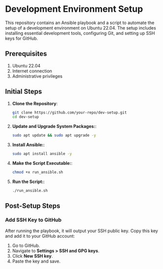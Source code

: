 # Development Environment Setup

This repository contains an Ansible playbook and a script to automate the setup of a development environment on Ubuntu 22.04. The setup includes installing essential development tools, configuring Git, and setting up SSH keys for GitHub.

## Prerequisites

1. Ubuntu 22.04
2. Internet connection
3. Administrative privileges

## Initial Steps

1. **Clone the Repository**:
    ```bash
    git clone https://github.com/your-repo/dev-setup.git
    cd dev-setup
    ```

2. **Update and Upgrade System Packages:**:
    ```bash
    sudo apt update && sudo apt upgrade -y
    ```

3. **Install Ansible:**:
    ```bash
    sudo apt install ansible -y
    ```

4. **Make the Script Executable:**:
    ```bash
    chmod +x run_ansible.sh
    ```

5. **Run the Script:**:
    ```bash
    ./run_ansible.sh
    ```
## Post-Setup Steps

### Add SSH Key to GitHub

After running the playbook, it will output your SSH public key. Copy this key and add it to your GitHub account:

1. Go to GitHub.
2. Navigate to **Settings > SSH and GPG keys**.
3. Click **New SSH key**.
4. Paste the key and save.
